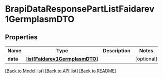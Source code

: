 # BrapiDataResponsePartListFaidarev1GermplasmDTO

## Properties
Name | Type | Description | Notes
------------ | ------------- | ------------- | -------------
**data** | [**list[Faidarev1GermplasmDTO]**](Faidarev1GermplasmDTO.md) |  | [optional] 

[[Back to Model list]](../README.md#documentation-for-models) [[Back to API list]](../README.md#documentation-for-api-endpoints) [[Back to README]](../README.md)

